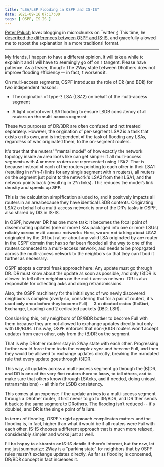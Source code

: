 ```yaml
---
title: "LSA/LSP Flooding in OSPF and IS-IS"
date: 2021-09-16 07:17:00
tags: [ OSPF, IS-IS ]
---
```

[Peter Paluch](https://twitter.com/Peter_Paluch) loves blogging in microchunks on Twitter ;) This time, he [described the differences between OSPF and IS-IS](https://twitter.com/Peter_Paluch/status/1426926700294819845), and gracefully allowed me to repost the explanation in a more traditional format.

---

My friends, I happen to have a different opinion. It will take a while to explain it and I will have to seemingly go off on a tangent. Please have patience. As a teaser, though: The 2Way state between DRothers does not improve flooding efficiency -- in fact, it worsens it.
<!--more-->
On multi-access segments, OSPF introduces the role of DR (and BDR) for two independent reasons:

- The origination of type-2 LSA (LSA2) on behalf of the multi-access segment

- A tight control over LSA flooding to ensure LSDB consistency of all routers on the multi-access segment

These two purposes of DR/BDR are often confused and not treated separately. However, the origination of per-segment LSA2 is a task that exists on its own, and is independent of the task of flooding any LSAs, regardless of who originated them, to the on-segment routers.

It's true that the routers' "mental model" of how exactly the network topology inside an area looks like can get simpler if all multi-access segments with 4 or more routers are represented using LSA2. That is because instead of each of the routers pointing to each other in their LSA1 (resulting in n*(n-1) links for any single segment with n routers), all routers on the segment just point to the network's LSA2 from their LSA1, and the network points back (resulting in 2*n links). This reduces the model's link density and speeds up SPF.

This is the calculation simplification alluded to, and it positively impacts all routers in an area because they have identical LSDB contents. Originating LSA2 on behalf of a multi-access network is one of the DR's tasks in OSPF, also shared by DIS in IS-IS.

In OSPF, however, DR has one more task: It becomes the focal point of disseminating updates (one or more LSAs packaged into one or more LSUs) reliably across multi-access networks. Here, we are not talking about LSA2 originated by the DR but rather about any valid LSA originated by any router in the OSPF domain that has so far been flooded all the way to one of the routers connected to a multi-access network, and needs to be propagated across the multi-access network to the neighbors so that they can flood it further as necessary.

OSPF adopts a control freak approach here: Any update must go through DR. DR must know about the update as soon as possible, and only (B)DR is allowed to tell other neighbors on the multi-access network. DR is also responsible for collecting acks and doing retransmissions.

Also, the OSPF machinery for the initial sync of two newly discovered neighbors is complex (overly so, considering that for a pair of routers, it's used only once before they become Full) -- 3 dedicated states (ExStart, Exchange, Loading) and 2 dedicated packets (DBD, LSR).

Considering this, only neighbors of DR/BDR bother to become Full with them because they are not allowed to exchange updates directly but only with DR/BDR. This way, OSPF enforces that non-(B)DR routers won't accept updates from each other, only from the (B)DR on the segment.

That is why DRother routers stay in 2Way state with each other. Progressing further would force them to do the complex sync and become Full, and then they would be allowed to exchange updates directly, breaking the mandated rule that every update goes through (B)DR.

This way, all updates across a multi-access segment go through the (B)DR, and DR is one of the very first routers there to know, to tell others, and to make sure that others know (through LSAcks, and if needed, doing unicast retransmissions) -- all this for LSDB consistency.

This comes at an expense: If the update arrives to a multi-access segment through a DRother router, it first needs to go to DR/BDR, and DR then sends it back to the same segment to DRothers. The flooding isn't reduced -- it's doubled, and DR is the single point of failure.

In terms of flooding, OSPF's rigid approach complicates matters and the flooding is, in fact, higher than what it would be if all routers were Full with each other. IS-IS chooses a different approach that is much more relaxed, considerably simpler and works just as well.

I'll be happy to elaborate on IS-IS details if there's interest, but for now, let me just summarize: 2Way is a "parking state" for neighbors that by OSPF rules mustn't exchange updates directly. As far as flooding is concerned, DR/BDR concept in fact increases it.

